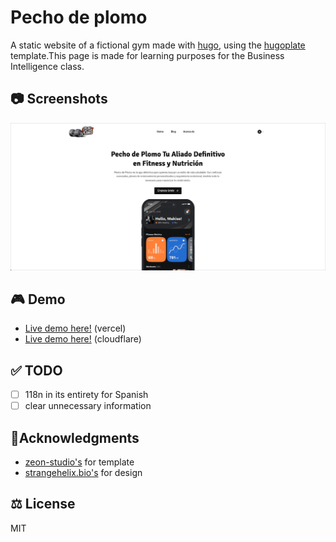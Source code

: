 <p align="center">
  <h1>Pecho de plomo</h1>
</p>

A static website of a fictional gym made with [hugo](https://gohugo.io/), using the [hugoplate](https://github.com/zeon-studio/hugoplate) template.This page is made for learning purposes for the Business Intelligence class.

## 📷 Screenshots

<img src ="./showcase.png">

## 🎮 Demo

- [Live demo here!](https://pecho-plomo.vercel.app/) (vercel)
- [Live demo here!](https://pecho-plomo.pages.dev/) (cloudflare)

## ✅ TODO

- [ ] 118n in its entirety for Spanish
- [ ] clear unnecessary information

## 🙏Acknowledgments

- [zeon-studio's](https://github.com/zeon-studio/hugoplate) for template
- [strangehelix.bio's](https://www.figma.com/community/file/1334779038193346013) for design

## ⚖️ License

MIT
